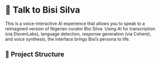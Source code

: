 # 🎤 Talk to Bisi Silva

This is a voice-interactive AI experience that allows you to speak to a reimagined version of Nigerian curator Bisi Silva. Using AI for transcription (via ElevenLabs), language detection, response generation (via Cohere), and voice synthesis, the interface brings Bisi’s persona to life.

## 🧱 Project Structure

